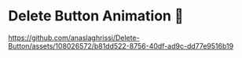 # Delete Button Animation 🤩



https://github.com/anaslaghrissi/Delete-Button/assets/108026572/b81dd522-8756-40df-ad9c-dd77e9516b19
